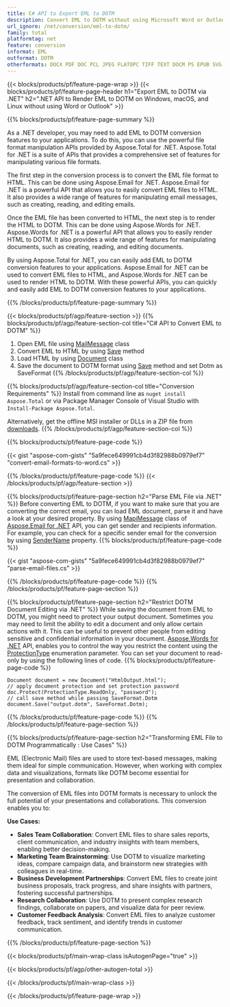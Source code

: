 ```yaml
---
title: C# API to Export EML to DOTM
description: Convert EML to DOTM without using Microsoft Word or Outlook on .NET
url_ignore: /net/conversion/eml-to-dotm/
family: total
platformtag: net
feature: conversion
informat: EML
outformat: DOTM
otherformats: DOCX PDF DOC PCL JPEG FLATOPC TIFF TEXT DOCM PS EPUB SVG DOTX BMP ODT MD DOT RTF GIF XPS EMF WORDML OTT PNG
---
```

{{< blocks/products/pf/feature-page-wrap >}}
{{< blocks/products/pf/feature-page-header h1="Export EML to DOTM via .NET" h2=".NET API to Render EML to DOTM on Windows, macOS, and Linux without using Word or Outlook" >}}

{{% blocks/products/pf/feature-page-summary %}}


As a .NET developer, you may need to add EML to DOTM conversion features to your applications. To do this, you can use the powerful file format manipulation APIs provided by Aspose.Total for .NET. Aspose.Total for .NET is a suite of APIs that provides a comprehensive set of features for manipulating various file formats.

The first step in the conversion process is to convert the EML file format to HTML. This can be done using Aspose.Email for .NET. Aspose.Email for .NET is a powerful API that allows you to easily convert EML files to HTML. It also provides a wide range of features for manipulating email messages, such as creating, reading, and editing emails.

Once the EML file has been converted to HTML, the next step is to render the HTML to DOTM. This can be done using Aspose.Words for .NET. Aspose.Words for .NET is a powerful API that allows you to easily render HTML to DOTM. It also provides a wide range of features for manipulating documents, such as creating, reading, and editing documents.

By using Aspose.Total for .NET, you can easily add EML to DOTM conversion features to your applications. Aspose.Email for .NET can be used to convert EML files to HTML, and Aspose.Words for .NET can be used to render HTML to DOTM. With these powerful APIs, you can quickly and easily add EML to DOTM conversion features to your applications.

{{% /blocks/products/pf/feature-page-summary  %}}

{{< blocks/products/pf/agp/feature-section >}}
{{% blocks/products/pf/agp/feature-section-col title="C# API to Convert EML to DOTM" %}}
1. Open EML file using [MailMessage](https://reference.aspose.com/email/net/aspose.email/mailmessage) class
2. Convert EML to HTML by using [Save](https://reference.aspose.com/email/net/aspose.email.mailmessage/save/methods/3) method
3. Load HTML by using [Document](https://reference.aspose.com/words/net/aspose.words/document) class 
4. Save the document to DOTM format using [Save](https://reference.aspose.com/words/net/aspose.words.document/save/methods/4) method and set Dotm as SaveFormat
{{% /blocks/products/pf/agp/feature-section-col %}}

{{% blocks/products/pf/agp/feature-section-col title="Conversion Requirements" %}}
Install from command line as ```nuget install Aspose.Total``` or via Package Manager Console of Visual Studio with ```Install-Package Aspose.Total```.

Alternatively, get the offline MSI installer or DLLs in a ZIP file from [downloads](https://releases.aspose.com/total/net).
{{% /blocks/products/pf/agp/feature-section-col %}}

{{% blocks/products/pf/feature-page-code %}}
{{< gist "aspose-com-gists" "5a9fece649991cb4d3f82988b0979ef7" "convert-email-formats-to-word.cs" >}}
{{% /blocks/products/pf/feature-page-code %}}
{{< /blocks/products/pf/agp/feature-section >}}

{{% blocks/products/pf/feature-page-section  h2="Parse EML File via .NET" %}}
Before converting EML to DOTM, if you want to make sure that you are converting the correct email, you can load EML document, parse it and have a look at your desired property. By using [MapiMessage](https://reference.aspose.com/email/net/aspose.email.mapi/mapimessage) class of [Aspose.Email for .NET](https://products.aspose.com/email/net/) API, you can get sender and recipients information. For example, you can check for a specific sender email for the conversion by using [SenderName](https://reference.aspose.com/email/net/aspose.email.mapi/mapimessage/properties/sendername) property. 
{{% blocks/products/pf/feature-page-code %}}
{{< gist "aspose-com-gists" "5a9fece649991cb4d3f82988b0979ef7" "parse-email-files.cs" >}}
{{% /blocks/products/pf/feature-page-code  %}}
{{% /blocks/products/pf/feature-page-section %}}

{{% blocks/products/pf/feature-page-section  h2="Restrict DOTM Document Editing via .NET" %}}
While saving the document from EML to DOTM, you might need to protect your output document. Sometimes you may need to limit the ability to edit a document and only allow certain actions with it. This can be useful to prevent other people from editing sensitive and confidential information in your document. [Aspose.Words for .NET](https://products.aspose.com/words/net/) API, enables you to control the way you restrict the content using the [ProtectionType](https://reference.aspose.com/words/net/aspose.words/protectiontype) enumeration parameter. You can set your document to read-only by using the following lines of code. 
{{% blocks/products/pf/feature-page-code %}}
```cs// load HTML with an instance of Document
Document document = new Document("HtmlOutput.html");
// apply document protection and set protection password
doc.Protect(ProtectionType.ReadOnly, "password");
// call save method while passing SaveFormat.Dotm
document.Save("output.dotm", SaveFormat.Dotm);  
```
{{% /blocks/products/pf/feature-page-code  %}}
{{% /blocks/products/pf/feature-page-section %}}

{{% blocks/products/pf/feature-page-section  h2="Transforming EML File to DOTM Programmatically : Use Cases" %}}
EML (Electronic Mail) files are used to store text-based messages, making them ideal for simple communication. However, when working with complex data and visualizations, formats like DOTM become essential for presentation and collaboration.

The conversion of EML files into DOTM formats is necessary to unlock the full potential of your presentations and collaborations. This conversion enables you to:

**Use Cases:**

*   **Sales Team Collaboration**: Convert EML files to share sales reports, client communication, and industry insights with team members, enabling better decision-making.
*   **Marketing Team Brainstorming**: Use DOTM to visualize marketing ideas, compare campaign data, and brainstorm new strategies with colleagues in real-time.
*   **Business Development Partnerships**: Convert EML files to create joint business proposals, track progress, and share insights with partners, fostering successful partnerships.
*   **Research Collaboration**: Use DOTM to present complex research findings, collaborate on papers, and visualize data for peer review.
*   **Customer Feedback Analysis**: Convert EML files to analyze customer feedback, track sentiment, and identify trends in customer communication.
{{% /blocks/products/pf/feature-page-section %}}
{{< blocks/products/pf/main-wrap-class isAutogenPage="true" >}}

{{< blocks/products/pf/agp/other-autogen-total >}}

{{< /blocks/products/pf/main-wrap-class >}}

{{< /blocks/products/pf/feature-page-wrap >}}